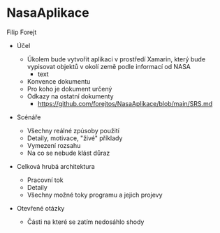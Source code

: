 # NasaAplikace
Filip Forejt
* Účel
  * Úkolem bude vytvořit aplikaci v prostředí Xamarin, který bude vypisovat objektů v okolí země podle informací od NASA
    * text
  * Konvence dokumentu
  * Pro koho je dokument určený
  * Odkazy na ostatní dokumenty
    * https://github.com/forejtos/NasaAplikace/blob/main/SRS.md

* Scénáře
  * Všechny reálné zpúsoby použití
  * Detaily, motivace, "živé" příklady
  * Vymezení rozsahu
  * Na co se nebude klást důraz
* Celková hrubá architektura
  * Pracovní tok
  * Detaily
  * Všechny možné toky programu a jejich projevy
* Otevřené otázky
  * Části na které se zatím nedosáhlo shody
